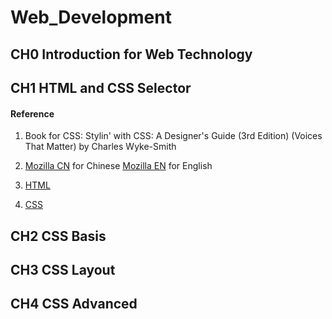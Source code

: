 # Web_Development

## CH0 Introduction for Web Technology 

## CH1 HTML and CSS Selector

#### Reference 
1. Book for CSS: Stylin' with CSS: A Designer's Guide (3rd Edition) (Voices That Matter) by Charles Wyke-Smith

2. [Mozilla CN](https://developer.mozilla.org/zh-CN/)    for Chinese
   [Mozilla EN](https://developer.mozilla.org/en-US/)    for English

3. [HTML](https://htmlreference.io/)

4. [CSS](https://cssreference.io/)





## CH2 CSS Basis

## CH3 CSS Layout

## CH4 CSS Advanced